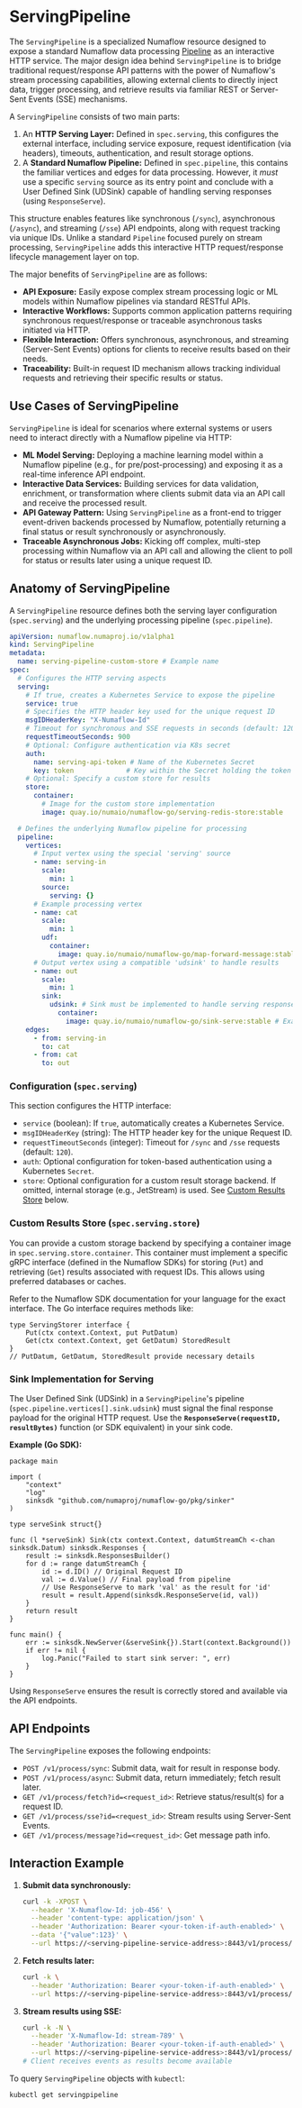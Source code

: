 # ServingPipeline

The `ServingPipeline` is a specialized Numaflow resource designed to expose a standard Numaflow data processing 
[Pipeline](./pipeline.md) as an interactive HTTP service. The major design idea behind `ServingPipeline` is to bridge traditional 
request/response API patterns with the power of Numaflow's stream processing capabilities, allowing external clients to 
directly inject data, trigger processing, and retrieve results via familiar REST or Server-Sent Events (SSE) mechanisms.

A `ServingPipeline` consists of two main parts:

1.  An **HTTP Serving Layer:** Defined in `spec.serving`, this configures the external interface, including service 
exposure, request identification (via headers), timeouts, authentication, and result storage options.
2.  A **Standard Numaflow Pipeline:** Defined in `spec.pipeline`, this contains the familiar vertices and edges for data
processing. However, it *must* use a specific `serving` source as its entry point and conclude with a User Defined 
Sink (UDSink) capable of handling serving responses (using `ResponseServe`).

This structure enables features like synchronous (`/sync`), asynchronous (`/async`), and streaming (`/sse`) API endpoints,
along with request tracking via unique IDs. Unlike a standard `Pipeline` focused purely on stream processing, `ServingPipeline`
adds this interactive HTTP request/response lifecycle management layer on top.

The major benefits of `ServingPipeline` are as follows:

  * **API Exposure:** Easily expose complex stream processing logic or ML models within Numaflow pipelines via standard 
RESTful APIs.
  * **Interactive Workflows:** Supports common application patterns requiring synchronous request/response or traceable
asynchronous tasks initiated via HTTP.
  * **Flexible Interaction:** Offers synchronous, asynchronous, and streaming (Server-Sent Events) options for clients
to receive results based on their needs.
  * **Traceability:** Built-in request ID mechanism allows tracking individual requests and retrieving their specific
results or status.

## Use Cases of ServingPipeline

`ServingPipeline` is ideal for scenarios where external systems or users need to interact directly with a Numaflow pipeline via HTTP:

  * **ML Model Serving:** Deploying a machine learning model within a Numaflow pipeline (e.g., for pre/post-processing) 
and exposing it as a real-time inference API endpoint.
  * **Interactive Data Services:** Building services for data validation, enrichment, or transformation where clients 
submit data via an API call and receive the processed result.
  * **API Gateway Pattern:** Using `ServingPipeline` as a front-end to trigger event-driven backends processed by Numaflow,
potentially returning a final status or result synchronously or asynchronously.
  * **Traceable Asynchronous Jobs:** Kicking off complex, multi-step processing within Numaflow via an API call and 
allowing the client to poll for status or results later using a unique request ID.

## Anatomy of ServingPipeline

A `ServingPipeline` resource defines both the serving layer configuration (`spec.serving`) and the underlying processing
pipeline (`spec.pipeline`).

```yaml
apiVersion: numaflow.numaproj.io/v1alpha1
kind: ServingPipeline
metadata:
  name: serving-pipeline-custom-store # Example name
spec:
  # Configures the HTTP serving aspects
  serving:
    # If true, creates a Kubernetes Service to expose the pipeline
    service: true
    # Specifies the HTTP header key used for the unique request ID
    msgIDHeaderKey: "X-Numaflow-Id"
    # Timeout for synchronous and SSE requests in seconds (default: 120)
    requestTimeoutSeconds: 900
    # Optional: Configure authentication via K8s secret
    auth:
      name: serving-api-token # Name of the Kubernetes Secret
      key: token             # Key within the Secret holding the token
    # Optional: Specify a custom store for results
    store:
      container:
        # Image for the custom store implementation
        image: quay.io/numaio/numaflow-go/serving-redis-store:stable

  # Defines the underlying Numaflow pipeline for processing
  pipeline:
    vertices:
      # Input vertex using the special 'serving' source
      - name: serving-in
        scale:
          min: 1
        source:
          serving: {}
      # Example processing vertex
      - name: cat
        scale:
          min: 1
        udf:
          container:
            image: quay.io/numaio/numaflow-go/map-forward-message:stable
      # Output vertex using a compatible 'udsink' to handle results
      - name: out
        scale:
          min: 1
        sink:
          udsink: # Sink must be implemented to handle serving responses
            container:
              image: quay.io/numaio/numaflow-go/sink-serve:stable # Example image
    edges:
      - from: serving-in
        to: cat
      - from: cat
        to: out
```

### Configuration (`spec.serving`)

This section configures the HTTP interface:

  * `service` (boolean): If `true`, automatically creates a Kubernetes Service.
  * `msgIDHeaderKey` (string): The HTTP header key for the unique Request ID.
  * `requestTimeoutSeconds` (integer): Timeout for `/sync` and `/sse` requests (default: `120`).
  * `auth`: Optional configuration for token-based authentication using a Kubernetes `Secret`.
  * `store`: Optional configuration for a custom result storage backend. If omitted, internal storage (e.g., JetStream) is 
used. See [Custom Results Store](#custom-results-store-specservingstore) below.

### Custom Results Store (`spec.serving.store`)

You can provide a custom storage backend by specifying a container image in `spec.serving.store.container`. This 
container must implement a specific gRPC interface (defined in the Numaflow SDKs) for storing (`Put`) and retrieving
(`Get`) results associated with request IDs. This allows using preferred databases or caches.

Refer to the Numaflow SDK documentation for your language for the exact interface. The Go interface requires methods like:

```golang
type ServingStorer interface {
	Put(ctx context.Context, put PutDatum)
	Get(ctx context.Context, get GetDatum) StoredResult
}
// PutDatum, GetDatum, StoredResult provide necessary details
```

### Sink Implementation for Serving

The User Defined Sink (UDSink) in a `ServingPipeline`'s pipeline (`spec.pipeline.vertices[].sink.udsink`) must signal the
final response payload for the original HTTP request. Use the **`ResponseServe(requestID, resultBytes)`** function (or 
SDK equivalent) in your sink code.

**Example (Go SDK):**

```golang
package main

import (
	"context"
	"log"
	sinksdk "github.com/numaproj/numaflow-go/pkg/sinker"
)

type serveSink struct{}

func (l *serveSink) Sink(ctx context.Context, datumStreamCh <-chan sinksdk.Datum) sinksdk.Responses {
	result := sinksdk.ResponsesBuilder()
	for d := range datumStreamCh {
		id := d.ID() // Original Request ID
		val := d.Value() // Final payload from pipeline
		// Use ResponseServe to mark 'val' as the result for 'id'
		result = result.Append(sinksdk.ResponseServe(id, val))
	}
	return result
}

func main() {
	err := sinksdk.NewServer(&serveSink{}).Start(context.Background())
	if err != nil {
		log.Panic("Failed to start sink server: ", err)
	}
}
```

Using `ResponseServe` ensures the result is correctly stored and available via the API endpoints.

## API Endpoints

The `ServingPipeline` exposes the following endpoints:

  * `POST /v1/process/sync`: Submit data, wait for result in response body.
  * `POST /v1/process/async`: Submit data, return immediately; fetch result later.
  * `GET /v1/process/fetch?id=<request_id>`: Retrieve status/result(s) for a request ID.
  * `GET /v1/process/sse?id=<request_id>`: Stream results using Server-Sent Events.
  * `GET /v1/process/message?id=<request_id>`: Get message path info.

## Interaction Example

1.  **Submit data synchronously:**

    ```sh
    curl -k -XPOST \
      --header 'X-Numaflow-Id: job-456' \
      --header 'content-type: application/json' \
      --header 'Authorization: Bearer <your-token-if-auth-enabled>' \
      --data '{"value":123}' \
      --url https://<serving-pipeline-service-address>:8443/v1/process/sync
    ```

2.  **Fetch results later:**

    ```sh
    curl -k \
      --header 'Authorization: Bearer <your-token-if-auth-enabled>' \
      --url https://<serving-pipeline-service-address>:8443/v1/process/fetch?id=job-456
    ```

3.  **Stream results using SSE:**

    ```sh
    curl -k -N \
      --header 'X-Numaflow-Id: stream-789' \
      --header 'Authorization: Bearer <your-token-if-auth-enabled>' \
      --url https://<serving-pipeline-service-address>:8443/v1/process/sse?id=stream-789
    # Client receives events as results become available
    ```

To query `ServingPipeline` objects with `kubectl`:

```sh
kubectl get servingpipeline
```